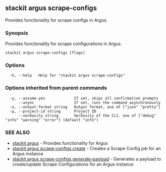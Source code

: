 ## stackit argus scrape-configs

Provides functionality for scrape configs in Argus.

### Synopsis

Provides functionality for scrape configurations in Argus.

```
stackit argus scrape-configs [flags]
```

### Options

```
  -h, --help   Help for "stackit argus scrape-configs"
```

### Options inherited from parent commands

```
  -y, --assume-yes             If set, skips all confirmation prompts
      --async                  If set, runs the command asynchronously
  -o, --output-format string   Output format, one of ["json" "pretty"]
  -p, --project-id string      Project ID
      --verbosity string       Verbosity of the CLI, one of ["debug" "info" "warning" "error"] (default "info")
```

### SEE ALSO

* [stackit argus](./stackit_argus.md)	 - Provides functionality for Argus
* [stackit argus scrape-configs create](./stackit_argus_scrape-configs_create.md)	 - Creates a Scrape Config job for an Argus instance
* [stackit argus scrape-configs generate-payload](./stackit_argus_scrape-configs_generate-payload.md)	 - Generates a payload to create/update Scrape Configurations for an Argus instance 

